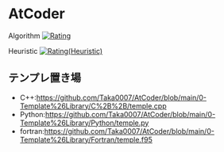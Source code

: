 # AtCoder

Algorithm
[![Rating](https://badgen.org/img/atcoder/Taka007/rating/algorithm?style=plastic)](https://atcoder.jp/users/Taka007?contestType=algo)

Heuristic
[![Rating(Heuristic)](https://badgen.org/img/atcoder/Taka007/rating/heuristic?style=plastic)](https://atcoder.jp/users/Taka007?contestType=heuristic)


## テンプレ置き場
- C++:https://github.com/Taka0007/AtCoder/blob/main/0-Template%26Library/C%2B%2B/temple.cpp
- Python:https://github.com/Taka0007/AtCoder/blob/main/0-Template%26Library/Python/temple.py
- fortran:https://github.com/Taka0007/AtCoder/blob/main/0-Template%26Library/Fortran/temple.f95
